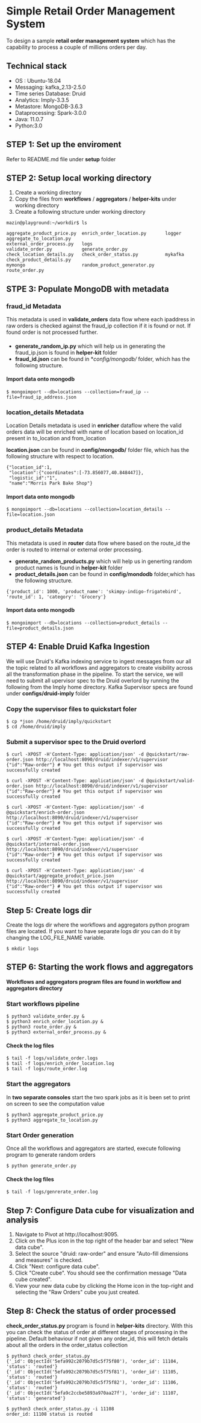 # Simple Retail Order Management System
To design a sample **retail order management system** which has the capability to process a couple of millions orders per day.

## Technical stack 
* OS : Ubuntu-18.04
* Messaging: kafka_2.13-2.5.0
* Time series Database: Druid
* Analytics: Imply-3.3.5
* Metastore: MongoDB-3.6.3
* Dataprocessing: Spark-3.0.0
* Java: 11.0.7
* Python:3.0

## STEP 1: Set up the enviroment 
Refer to README.md file under **setup** folder

## STEP 2: Setup local working directory
1. Create a working directory
2. Copy the files from **workflows** / **aggregators** / **helper-kits** under working directory
3. Create a following structure under working directory

```
mazin@playground:~/workdir$ ls

aggregate_product_price.py  enrich_order_location.py       logger                      aggregate_to_location.py    
external_order_process.py   logs                           validate_order.py           generate_order.py              
check_location_details.py   check_order_status.py          mykafka                     check_product_details.py                             
mymongo                     random_product_generator.py    route_order.py
```
## STPE 3: Populate MongoDB with metadata
### fraud_id Metadata
This metadata is used in **validate_orders** data flow where each ipaddress in raw orders is checked against the fraud_ip collection if it is found or not. If found order is not processed further.

####
* **generate_random_ip.py** which will help us in generating the fraud_ip.json is found in **helper-kit** folder
* **fraud_id.json** can be found in **config/mongodb/* folder, which has the following structure.
#### Import data onto mongodb
```
$ mongoimport --db=locations --collection=fraud_ip --file=fraud_ip_address.json
```

### location_details Metadata
Location Details metadata is used in **enricher** dataflow where the valid orders data will be enriched with name of location based on location_id present in to_location and from_location

**location.json** can be found in **config/mongodb/** folder file, which has the following structure with respect to location.
```
{"location_id":1,
 "location":{"coordinates":[-73.856077,40.848447]},
 "logistic_id":"1",
 "name":"Morris Park Bake Shop"}
```
#### Import data onto mongodb
```
$ mongoimport --db=locations --collection=location_details --file=location.json
```

### product_details Metadata
This metadata is used in **router** data flow where based on the route_id the order is routed to internal or external order processing.
* **generate_random_products.py** which will help us in generting random product names is found in **helper-kit** folder
* **product_details.json** can be found in **config/mondodb** folder,which has the following structure.

```
{'product_id': 1000, 'product_name': 'skimpy-indigo-frigatebird', 'route_id': 1, 'category': 'Grocery'}
```
#### Import data onto mongodb
```
$ mongoimport --db=locations --collection=product_details --file=product_details.json
```
## STEP 4: Enable Druid Kafka Ingestion
We will use Druid's Kafka indexing service to ingest messages from our all the topic related to all workflows and aggregators to create visibility across all the transformation phase in the pipeline. To start the service, we will need to submit all upervisor spec to the Druid overlord by running the following from the Imply home directory. Kafka Supervisor specs are found under **configs/druid-imply** folder

### Copy the supervisor files to quickstart foler
```
$ cp *json /home/druid/imply/quickstart
$ cd /home/druid/imply
```
### Submit a supervisor spec to the Druid overlord
```
$ curl -XPOST -H'Content-Type: application/json' -d @quickstart/raw-order.json http://localhost:8090/druid/indexer/v1/supervisor
{"id":"Raw-order"} # You get this output if supervisor was successfully created

$ curl -XPOST -H'Content-Type: application/json' -d @quickstart/valid-order.json http://localhost:8090/druid/indexer/v1/supervisor
{"id":"Raw-order"} # You get this output if supervisor was successfully created

$ curl -XPOST -H'Content-Type: application/json' -d @quickstart/enrich-order.json http://localhost:8090/druid/indexer/v1/supervisor
{"id":"Raw-order"} # You get this output if supervisor was successfully created

$ curl -XPOST -H'Content-Type: application/json' -d @quickstart/internal-order.json http://localhost:8090/druid/indexer/v1/supervisor
{"id":"Raw-order"} # You get this output if supervisor was successfully created

$ curl -XPOST -H'Content-Type: application/json' -d @quickstart/aggregate_product_price.json http://localhost:8090/druid/indexer/v1/supervisor
{"id":"Raw-order"} # You get this output if supervisor was successfully created

```
## Step 5: Create logs dir
Create the logs dir where the workflows and aggregators python program files are located. If you want to have separate logs dir you can do it
by changing the LOG_FILE_NAME variable.
```
$ mkdir logs
```

## STEP 6: Starting the work flows  and aggregators
**Workflows and aggregators program files are found in workflow and aggregators directory**

### Start workflows pipeline
```
$ python3 validate_order.py &
$ python3 enrich_order_location.py &
$ python3 route_order.py &
$ python3 external_order_process.py &
```
#### Check the log files
```
$ tail -f logs/validate_order.logs
$ tail -f logs/enrich_order_location.log
$ tail -f logs/route_order.log

```
### Start the aggregators
In **two separate consoles** start the two spark jobs as it is been set to print on screen to see the computation value
```
$ python3 aggregate_product_price.py
$ python3 aggregate_to_location.py
```

### Start Order generation
Once all the workflows and aggregators are started, execute following program to generate random orders
```
$ python generate_order.py
```
#### Check the log files
```
$ tail -f logs/genrerate_order.log
```
## Step 7: Configure Data cube for visualization and analysis
1. Navigate to Pivot at http://localhost:9095.
2. Click on the Plus icon in the top right of the header bar and select "New data cube".
3. Select the source "druid: raw-order" and ensure "Auto-fill dimensions and measures" is checked.
4. Click "Next: configure data cube".
5. Click "Create cube". You should see the confirmation message "Data cube created".
6. View your new data cube by clicking the Home icon in the top-right and selecting the "Raw Orders" cube you just created.

## Step 8: Check the status of order processed 
**check_order_status.py** program is found in **helper-kits** directory. With this you can check the status of order at different stages of processing in the pipeline.
Default behaviour if not given any order_id, this will fetch details about all the orders in the order_status collection

```
$ python3 check_order_status.py
{'_id': ObjectId('5efa992c2079b7d5c5f75f80'), 'order_id': 11104, 'status': 'routed'}
{'_id': ObjectId('5efa992c2079b7d5c5f75f81'), 'order_id': 11105, 'status': 'routed'}
{'_id': ObjectId('5efa992c2079b7d5c5f75f82'), 'order_id': 11106, 'status': 'routed'}
{'_id': ObjectId('5efa9c2ccbe5893a970aa27f'), 'order_id': 11107, 'status': 'generated'}

$ python3 check_order_status.py -i 11108
order_id: 11108 status is routed

```
